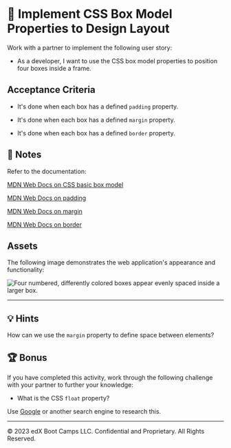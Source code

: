# 📖 Implement CSS Box Model Properties to Design Layout

Work with a partner to implement the following user story:

* As a developer, I want to use the CSS box model properties to position four boxes inside a frame.

## Acceptance Criteria

* It's done when each box has a defined `padding` property.

* It's done when each box has a defined `margin` property.

* It's done when each box has a defined `border` property.

## 📝 Notes

Refer to the documentation: 

[MDN Web Docs on CSS basic box model](https://developer.mozilla.org/en-US/docs/Web/CSS/CSS_Box_Model)

[MDN Web Docs on padding](https://developer.mozilla.org/en-US/docs/Web/CSS/padding)

[MDN Web Docs on margin](https://developer.mozilla.org/en-US/docs/Web/CSS/margin)

[MDN Web Docs on border](https://developer.mozilla.org/en-US/docs/Web/CSS/border)

## Assets

The following image demonstrates the web application's appearance and functionality:

![Four numbered, differently colored boxes appear evenly spaced inside a larger box.](./assets/image-1.png)

---

## 💡 Hints

How can we use the `margin` property to define space between elements?

## 🏆 Bonus

If you have completed this activity, work through the following challenge with your partner to further your knowledge:

* What is the CSS `float` property?

Use [Google](https://www.google.com) or another search engine to research this.

---
© 2023 edX Boot Camps LLC. Confidential and Proprietary. All Rights Reserved.
